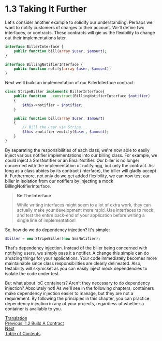 # 1.3 Taking It Further

Let's consider another example to solidify our understanding. Perhaps we want to notify customers of charges to their account. We'll define two interfaces, or contracts. These contracts will gie us the flexibility to change out their implementations later.

```php
interface BillerInterface {
    public function bill(array $user, $amount);
}

interface BillingNotifierInterface {
    public function notify(array $user, $amount);
}
```

Next we'll build an implementation of our BillerInterface contract:

```php
class StripeBiller implements BillerInterface{
    public function __construct(BillingNotifierInterface $notifier)
    {
        $this->notifier = $notifier;
    }

    public function bill(array $user, $amount)
    {
        // Bill the user via Stripe...
        $this->notifier->notify($user, $amount);
    }
}
```

By separating the responsibilities of each class, we're now able to easily inject various notifier implementations into our billing class. For example, we could inject a SmsNotifier or an EmailNotifier. Our biller is no longer concerned with the implementation of notifyingg, but only the contract. As long as a class abides by its contract (interface), the biller will gladly accept it. Furthermore, not only do we get added flexibility, we can now test our biller in isolation from our notifiers by injecting a mock BillingNotifierInterface.

> **Be The Interface**
>
> While writing interfaces might seem to a lot of extra work, they can actually make your development more rapid. Use interfaces to mock and test the entire back-end of your application before writing a single line of implementation!

So, how do we do dependency injection? It's simple:

```php
$biller = new StripeBiller(new SmsNotifier);
```

That's dependency injection. Instead of the biller being concerned with notifying users, we simply pass it a notifier. A change this simple can do amazing things for your applications. Your code immediately becomes more maintainable since class responsibilities are clearly delineated. Also, testability will skyrocket as you can easily inject mock dependencies to isolate the code under test.

But what about IoC containers? Aren't they necessary to do dependency injection? Absolutely not! As we'll see in the following chapters, containers make dependency injection easier to manage, but they are not a requirement. By following the principles in this chapter, you can practice dependency injection in any of your projects, regardless of whether a container is avaliable to you.

[Translation](../1%20依赖注入/1.3%20更进一步.md)  
[Previous: 1.2 Build A Contract](1.2%20Build%20A%20Contract.md)  
[Next](1.2%20Build%20A%20Contract.md)  
[Table of Contents](../Table%20of%20Contents.md)
